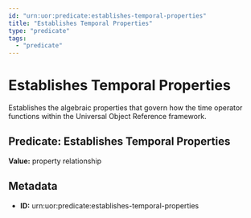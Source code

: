 ```yaml
---
id: "urn:uor:predicate:establishes-temporal-properties"
title: "Establishes Temporal Properties"
type: "predicate"
tags:
  - "predicate"
---
```


# Establishes Temporal Properties

Establishes the algebraic properties that govern how the time operator functions within the Universal Object Reference framework.

## Predicate: Establishes Temporal Properties

**Value:** property relationship

## Metadata

- **ID:** urn:uor:predicate:establishes-temporal-properties
